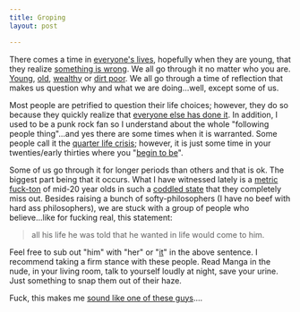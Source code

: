 ```yaml
---
title: Groping
layout: post

---
```


There comes a time in [everyone's lives][1], hopefully when they are
young, that they realize [something is wrong][2]. We all go through it
no matter who you are. [Young][3], [old][4], [wealthy][5] or [dirt poor][6].
We all go through a time of reflection that makes us question why and
what we are doing...well, except some of us.

Most people are petrified to question their life choices; however, they do
so because they quickly realize that [everyone else has done it][7].
In addition, I used to be a punk rock fan so I understand about the whole "following
people thing"...and yes there are some times when it is warranted. Some
people call it the [quarter life crisis][8]; however, it is just some
time in your twenties/early thirties where you "[begin to be][9]".

Some of us go through it for longer periods than others and that is ok.
The biggest part being that it occurs. What I have witnessed lately is a
[metric fuck-ton][10] of mid-20 year olds in such a [coddled state][11]
that they completely miss out. Besides raising a bunch of
softy-philosophers (I have no beef with hard ass philosophers), we are
stuck with a group of people who believe...like for fucking real, this
statement:

> all his life he was told that he wanted in life would come to him.

Feel free to sub out "him" with "her" or "[it][12]" in the above sentence.
I recommend taking a firm stance with these people. Read Manga in the
nude, in your living room, talk to yourself loudly at night, save your
urine. Just something to snap them out of their haze.

Fuck, this makes me [sound like one of these guys][13]....

[1]: http://www.gettingtotruelove.com/wp-content/uploads/2012/09/The-turning-point-in-relationships-sign.jpg
[2]: http://youtu.be/T5ictPToU9M
[3]: http://www.tlc.com/tv-shows/toddlers-tiaras
[4]: http://reidreport.com/blog/wp-content/uploads/2011/07/murdoch.jpg
[5]: http://articles.cnn.com/2006-02-12/politics/cheney_1_katharine-armstrong-birdshot-saturday-afternoon-armstrong-ranch?_s=PM:POLITICS
[6]: https://en.wikipedia.org/wiki/Standard_and_Poors
[7]: https://en.wikipedia.org/wiki/List_of_Jewish_American_entertainers
[8]: http://undercurrentcoaching.com/wp-content/uploads/2011/04/glory-years.jpg
[9]: http://1.bp.blogspot.com/_FfZMBBaCF8w/SJdo-hpFfkI/AAAAAAAAB6Q/WD7et8UdAI4/s400/create.jpg
[10]: https://en.wikipedia.org/wiki/Metric_time
[11]: http://voices.yahoo.com/todays-youth-generation-blue-ribbon-winners-148076.html
[12]: http://cloudbacon.com
[13]: http://youtu.be/4r7wHMg5Yjg
